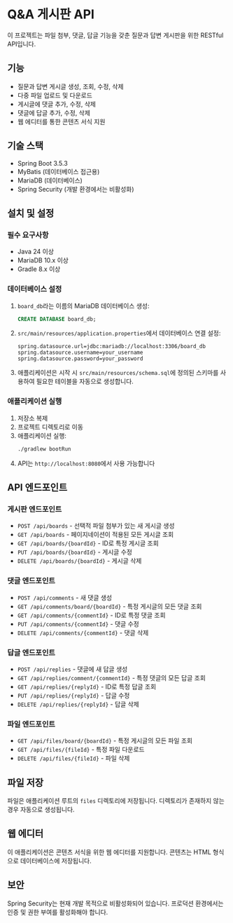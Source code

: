 # Q&A 게시판 API

이 프로젝트는 파일 첨부, 댓글, 답글 기능을 갖춘 질문과 답변 게시판을 위한 RESTful API입니다.

## 기능

- 질문과 답변 게시글 생성, 조회, 수정, 삭제
- 다중 파일 업로드 및 다운로드
- 게시글에 댓글 추가, 수정, 삭제
- 댓글에 답글 추가, 수정, 삭제
- 웹 에디터를 통한 콘텐츠 서식 지원

## 기술 스택

- Spring Boot 3.5.3
- MyBatis (데이터베이스 접근용)
- MariaDB (데이터베이스)
- Spring Security (개발 환경에서는 비활성화)

## 설치 및 설정

### 필수 요구사항

- Java 24 이상
- MariaDB 10.x 이상
- Gradle 8.x 이상

### 데이터베이스 설정

1. `board_db`라는 이름의 MariaDB 데이터베이스 생성:
   ```sql
   CREATE DATABASE board_db;
   ```

2. `src/main/resources/application.properties`에서 데이터베이스 연결 설정:
   ```properties
   spring.datasource.url=jdbc:mariadb://localhost:3306/board_db
   spring.datasource.username=your_username
   spring.datasource.password=your_password
   ```

3. 애플리케이션은 시작 시 `src/main/resources/schema.sql`에 정의된 스키마를 사용하여 필요한 테이블을 자동으로 생성합니다.

### 애플리케이션 실행

1. 저장소 복제
2. 프로젝트 디렉토리로 이동
3. 애플리케이션 실행:
   ```bash
   ./gradlew bootRun
   ```
4. API는 `http://localhost:8080`에서 사용 가능합니다

## API 엔드포인트

### 게시판 엔드포인트

- `POST /api/boards` - 선택적 파일 첨부가 있는 새 게시글 생성
- `GET /api/boards` - 페이지네이션이 적용된 모든 게시글 조회
- `GET /api/boards/{boardId}` - ID로 특정 게시글 조회
- `PUT /api/boards/{boardId}` - 게시글 수정
- `DELETE /api/boards/{boardId}` - 게시글 삭제

### 댓글 엔드포인트

- `POST /api/comments` - 새 댓글 생성
- `GET /api/comments/board/{boardId}` - 특정 게시글의 모든 댓글 조회
- `GET /api/comments/{commentId}` - ID로 특정 댓글 조회
- `PUT /api/comments/{commentId}` - 댓글 수정
- `DELETE /api/comments/{commentId}` - 댓글 삭제

### 답글 엔드포인트

- `POST /api/replies` - 댓글에 새 답글 생성
- `GET /api/replies/comment/{commentId}` - 특정 댓글의 모든 답글 조회
- `GET /api/replies/{replyId}` - ID로 특정 답글 조회
- `PUT /api/replies/{replyId}` - 답글 수정
- `DELETE /api/replies/{replyId}` - 답글 삭제

### 파일 엔드포인트

- `GET /api/files/board/{boardId}` - 특정 게시글의 모든 파일 조회
- `GET /api/files/{fileId}` - 특정 파일 다운로드
- `DELETE /api/files/{fileId}` - 파일 삭제

## 파일 저장

파일은 애플리케이션 루트의 `files` 디렉토리에 저장됩니다. 디렉토리가 존재하지 않는 경우 자동으로 생성됩니다.

## 웹 에디터

이 애플리케이션은 콘텐츠 서식을 위한 웹 에디터를 지원합니다. 콘텐츠는 HTML 형식으로 데이터베이스에 저장됩니다.

## 보안

Spring Security는 현재 개발 목적으로 비활성화되어 있습니다. 프로덕션 환경에서는 인증 및 권한 부여를 활성화해야 합니다.
